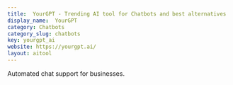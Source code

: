 ```yaml
---
title:  YourGPT - Trending AI tool for Chatbots and best alternatives
display_name:  YourGPT
category: Chatbots
category_slug: chatbots
key: yourgpt_ai
website: https://yourgpt.ai/
layout: aitool
---
```


Automated chat support for businesses.
